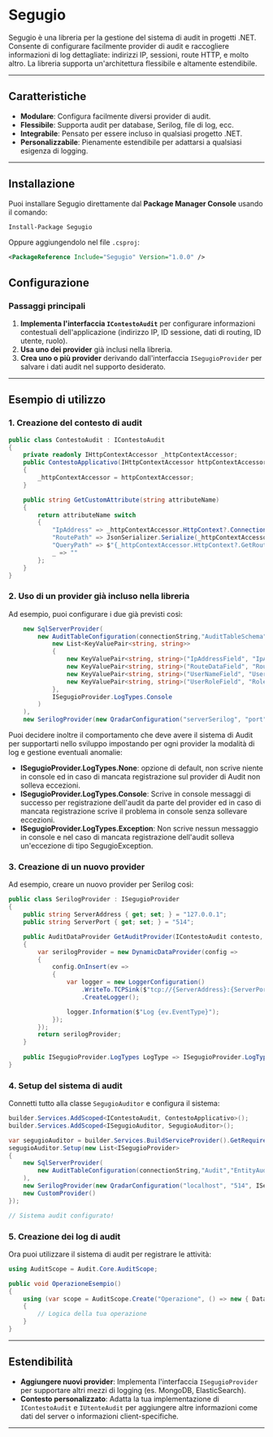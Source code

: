 # Segugio

Segugio è una libreria per la gestione del sistema di audit in progetti .NET. Consente di configurare facilmente provider di audit e raccogliere informazioni di log dettagliate: indirizzi IP, sessioni, route HTTP, e molto altro. La libreria supporta un'architettura flessibile e altamente estendibile.

---

## Caratteristiche

- **Modulare**: Configura facilmente diversi provider di audit.
- **Flessibile**: Supporta audit per database, Serilog, file di log, ecc.
- **Integrabile**: Pensato per essere incluso in qualsiasi progetto .NET.
- **Personalizzabile**: Pienamente estendibile per adattarsi a qualsiasi esigenza di logging.

---

## Installazione

Puoi installare Segugio direttamente dal **Package Manager Console** usando il comando:

```bash
Install-Package Segugio
```

Oppure aggiungendolo nel file `.csproj`:

```xml
<PackageReference Include="Segugio" Version="1.0.0" />
```

## Configurazione

### Passaggi principali
1. **Implementa l'interfaccia `IContestoAudit`** per configurare informazioni contestuali dell'applicazione (indirizzo IP, ID sessione, dati di routing, ID utente, ruolo).
3. **Usa uno dei provider** già inclusi nella libreria.
4. **Crea uno o più provider** derivando dall'interfaccia `ISegugioProvider` per salvare i dati audit nel supporto desiderato.

---

## Esempio di utilizzo

### 1. Creazione del contesto di audit
```csharp
public class ContestoAudit : IContestoAudit
{
    private readonly IHttpContextAccessor _httpContextAccessor;
    public ContestoApplicativo(IHttpContextAccessor httpContextAccessor)
    {
        _httpContextAccessor = httpContextAccessor;
    }

    public string GetCustomAttribute(string attributeName)
    {
        return attributeName switch
        {
            "IpAddress" => _httpContextAccessor.HttpContext?.Connection.RemoteIpAddress?.ToString() ?? "",
            "RoutePath" => JsonSerializer.Serialize(_httpContextAccessor.HttpContext?.GetRouteData()??new RouteData()),
            "QueryPath" => $"{_httpContextAccessor.HttpContext?.GetRouteData().Values["controller"]}/{_httpContextAccessor.HttpContext?.GetRouteData().Values["action"]}",
            _ => ""
        };
    }
}
```

### 2. Uso di un provider già incluso nella libreria
Ad esempio, puoi configurare i due già previsti così:
```csharp
    new SqlServerProvider(
        new AuditTableConfiguration(connectionString,"AuditTableSchema","AuditTableName","IdField","EntityDataJSonField","LastUpdateField",
            new List<KeyValuePair<string, string>>
            {
                new KeyValuePair<string, string>("IpAddressField", "IpAddress"),
                new KeyValuePair<string, string>("RouteDataField", "RoutePath"),
                new KeyValuePair<string, string>("UserNameField", "UserName"),
                new KeyValuePair<string, string>("UserRoleField", "Role")
            },
            ISegugioProvider.LogTypes.Console
        )
    ),
    new SerilogProvider(new QradarConfiguration("serverSerilog", "port", ISegugioProvider.LogTypes.Console))
```
Puoi decidere inoltre il comportamento che deve avere il sistema di Audit per supportarti nello sviluppo impostando per ogni provider la modalità di log e gestione eventuali anomalie:
- **ISegugioProvider.LogTypes.None**: opzione di default, non scrive niente in console ed in caso di mancata registrazione sul provider di Audit non solleva eccezioni.
- **ISegugioProvider.LogTypes.Console**: Scrive in console messaggi di successo per registrazione dell'audit da parte del provider ed in caso di mancata registrazione scrive il problema in console senza sollevare eccezioni.
- **ISegugioProvider.LogTypes.Exception**: Non scrive nessun messaggio in console e nel caso di mancata registrazione dell'audit solleva un'eccezione di tipo SegugioException.


### 3. Creazione di un nuovo provider
Ad esempio, creare un nuovo provider per Serilog così:
```csharp
public class SerilogProvider : ISegugioProvider
{
    public string ServerAddress { get; set; } = "127.0.0.1";
    public string ServerPort { get; set; } = "514";

    public AuditDataProvider GetAuditProvider(IContestoAudit contesto, IUtenteAudit utente)
    {
        var serilogProvider = new DynamicDataProvider(config =>
        {
            config.OnInsert(ev =>
            {
                var logger = new LoggerConfiguration()
                    .WriteTo.TCPSink($"tcp://{ServerAddress}:{ServerPort}")
                    .CreateLogger();

                logger.Information($"Log {ev.EventType}");
            });
        });
        return serilogProvider;
    }
    
    public ISegugioProvider.LogTypes LogType => ISegugioProvider.LogTypes.None;
}
```

### 4. Setup del sistema di audit
Connetti tutto alla classe `SegugioAuditor` e configura il sistema:
```csharp
builder.Services.AddScoped<IContestoAudit, ContestoApplicativo>();
builder.Services.AddScoped<ISegugioAuditor, SegugioAuditor>();

var segugioAuditor = builder.Services.BuildServiceProvider().GetRequiredService<ISegugioAuditor>();
segugioAuditor.Setup(new List<ISegugioProvider>
{
    new SqlServerProvider(
        new AuditTableConfiguration(connectionString,"Audit","EntityAuditLog","Id","DataJSon","LastUpdate")
    ),
    new SerilogProvider(new QradarConfiguration("localhost", "514", ISegugioProvider.LogTypes.Console)),
    new CustomProvider()
});

// Sistema audit configurato!
```

### 5. Creazione dei log di audit
Ora puoi utilizzare il sistema di audit per registrare le attività:
```csharp
using AuditScope = Audit.Core.AuditScope;

public void OperazioneEsempio()
{
    using (var scope = AuditScope.Create("Operazione", () => new { Data = "Esempio" }, new { Utente = "Admin" }))
    {
        // Logica della tua operazione
    }
}
```

---

## Estendibilità

- **Aggiungere nuovi provider**: Implementa l'interfaccia `ISegugioProvider` per supportare altri mezzi di logging (es. MongoDB, ElasticSearch).
- **Contesto personalizzato**: Adatta la tua implementazione di `IContestoAudit` e `IUtenteAudit` per aggiungere altre informazioni come dati del server o informazioni client-specifiche.

---
